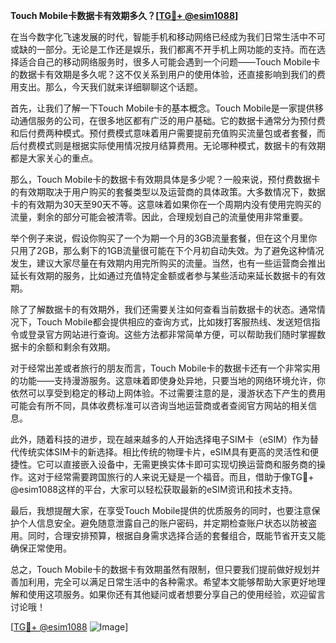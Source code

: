 **Touch Mobile卡数据卡有效期多久？[[TG💪+ @esim1088](https://t.me/s/esim1088)]**

在当今数字化飞速发展的时代，智能手机和移动网络已经成为我们日常生活中不可或缺的一部分。无论是工作还是娱乐，我们都离不开手机上网功能的支持。而在选择适合自己的移动网络服务时，很多人可能会遇到一个问题——Touch Mobile卡的数据卡有效期是多久呢？这不仅关系到用户的使用体验，还直接影响到我们的费用支出。那么，今天我们就来详细聊聊这个话题。

首先，让我们了解一下Touch Mobile卡的基本概念。Touch Mobile是一家提供移动通信服务的公司，在很多地区都有广泛的用户基础。它的数据卡通常分为预付费和后付费两种模式。预付费模式意味着用户需要提前充值购买流量包或者套餐，而后付费模式则是根据实际使用情况按月结算费用。无论哪种模式，数据卡的有效期都是大家关心的重点。

那么，Touch Mobile卡的数据卡有效期具体是多少呢？一般来说，预付费数据卡的有效期取决于用户购买的套餐类型以及运营商的具体政策。大多数情况下，数据卡的有效期为30天至90天不等。这意味着如果你在一个周期内没有使用完购买的流量，剩余的部分可能会被清零。因此，合理规划自己的流量使用非常重要。

举个例子来说，假设你购买了一个为期一个月的3GB流量套餐，但在这个月里你只用了2GB，那么剩下的1GB流量很可能在下个月初自动失效。为了避免这种情况发生，建议大家尽量在有效期内用完所购买的流量。当然，也有一些运营商会推出延长有效期的服务，比如通过充值特定金额或者参与某些活动来延长数据卡的有效期。

除了了解数据卡的有效期外，我们还需要关注如何查看当前数据卡的状态。通常情况下，Touch Mobile都会提供相应的查询方式，比如拨打客服热线、发送短信指令或登录官方网站进行查询。这些方法都非常简单方便，可以帮助我们随时掌握数据卡的余额和剩余有效期。

对于经常出差或者旅行的朋友而言，Touch Mobile卡的数据卡还有一个非常实用的功能——支持漫游服务。这意味着即使身处异地，只要当地的网络环境允许，你依然可以享受到稳定的移动上网体验。不过需要注意的是，漫游状态下产生的费用可能会有所不同，具体收费标准可以咨询当地运营商或者查阅官方网站的相关信息。

此外，随着科技的进步，现在越来越多的人开始选择电子SIM卡（eSIM）作为替代传统实体SIM卡的新选择。相比传统的物理卡片，eSIM具有更高的灵活性和便捷性。它可以直接嵌入设备中，无需更换实体卡即可实现切换运营商和服务商的操作。这对于经常需要跨国旅行的人来说无疑是一个福音。而且，借助于像TG💪+ @esim1088这样的平台，大家可以轻松获取最新的eSIM资讯和技术支持。

最后，我想提醒大家，在享受Touch Mobile提供的优质服务的同时，也要注意保护个人信息安全。避免随意泄露自己的账户密码，并定期检查账户状态以防被盗用。同时，合理安排预算，根据自身需求选择合适的套餐组合，既能节省开支又能确保正常使用。

总之，Touch Mobile卡的数据卡有效期虽然有限制，但只要我们提前做好规划并善加利用，完全可以满足日常生活中的各种需求。希望本文能够帮助大家更好地理解和使用这项服务。如果你还有其他疑问或者想要分享自己的使用经验，欢迎留言讨论哦！

[[TG💪+ @esim1088](https://t.me/s/esim1088) ![Image](https://i.postimg.cc/4NQfJmqS/Snipaste-2025-05-13-00-14-12.png)]